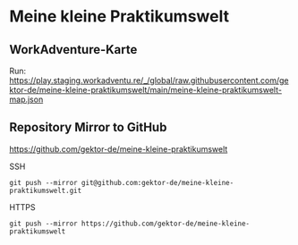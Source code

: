 # Meine kleine Praktikumswelt

## WorkAdventure-Karte

Run: https://play.staging.workadventu.re/_/global/raw.githubusercontent.com/gektor-de/meine-kleine-praktikumswelt/main/meine-kleine-praktikumswelt-map.json

## Repository Mirror to GitHub

https://github.com/gektor-de/meine-kleine-praktikumswelt

SSH

`git push --mirror git@github.com:gektor-de/meine-kleine-praktikumswelt.git`

HTTPS

`git push --mirror https://github.com/gektor-de/meine-kleine-praktikumswelt`
